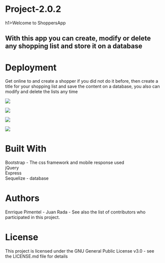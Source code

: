 # Project-2.0.2
h1>Welcome to ShoppersApp</h1>

<h2>With this app you can create, modify or delete any shopping list and store it on a database</h2>

<h1>Deployment</h1>
<p>Get online to  and create a shopper if you did not do it before, then create a title for your shopping list and save the content on a database, you also can modify and delete the lists any time <p>
  
  ![](images/image1.jpg)
  
  ![](images/image2.jpg)

  ![](images/image3.jpg)

  ![](images/image4.jpg)
  

<h1>Built With</h1>
<p>Bootstrap - The css framework and mobile response used<br>
jQuery<br>
Express<br>
Sequelize - database <p>



<h1>Authors</h1>
<p>Enrrique Pimentel -
Juan Rada -
See also the list of contributors who participated in this project.<p>

<h1>License</h1>
<p>This project is licensed under the GNU General Public License v3.0 - see the LICENSE.md file for details<p>

